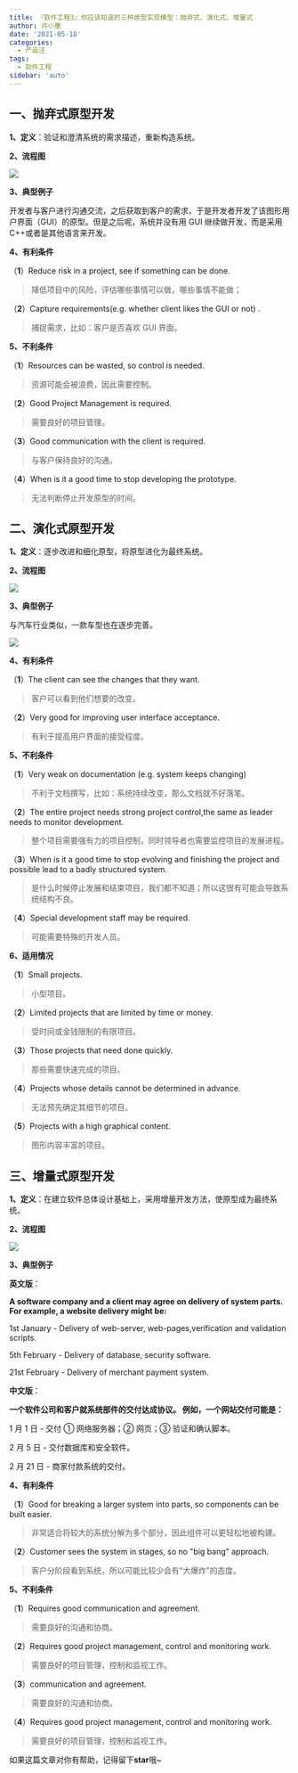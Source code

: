 ```yaml
---
title: 『软件工程3』你应该知道的三种原型实现模型：抛弃式、演化式、增量式
author: 许小墨
date: '2021-05-18'
categories:
  - 产品汪
tags:
  - 软件工程
sidebar: 'auto'
---
```


## 一、抛弃式原型开发

**1、定义**：验证和澄清系统的需求描述，重新构造系统。

**2、流程图**

![](https://mondaylab-1309616765.cos.ap-shanghai.myqcloud.com/images/202305270941390.png)

**3、典型例子**

开发者与客户进行沟通交流，之后获取到客户的需求，于是开发者开发了该图形用户界面（GUI）的原型。但是之后呢，系统并没有用 GUI 继续做开发，而是采用 C++或者是其他语言来开发。

**4、有利条件**

（**1**）Reduce risk in a project, see if something can be done.

> 降低项目中的风险，评估哪些事情可以做，哪些事情不能做；

（**2**）Capture requirements(e.g. whether client likes the GUI or not) .

> 捕捉需求，比如：客户是否喜欢 GUI 界面。

**5、不利条件**

（**1**）Resources can be wasted, so control is needed.

> 资源可能会被浪费，因此需要控制。

（**2**）Good Project Management is required.

> 需要良好的项目管理。

（**3**）Good communication with the client is required.

> 与客户保持良好的沟通。

（**4**）When is it a good time to stop developing the prototype.

> 无法判断停止开发原型的时间。

## 二、演化式原型开发

**1、定义**：逐步改进和细化原型，将原型进化为最终系统。

**2、流程图**

![](https://mondaylab-1309616765.cos.ap-shanghai.myqcloud.com/images/202305270941110.png)

**3、典型例子**

与汽车行业类似，一款车型也在逐步完善。

![](https://mondaylab-1309616765.cos.ap-shanghai.myqcloud.com/images/202305270941419.png)

**4、有利条件**

（**1**）The client can see the changes that they want.

> 客户可以看到他们想要的改变。

（**2**）Very good for improving user interface acceptance.

> 有利于提高用户界面的接受程度。

**5、不利条件**

（**1**）Very weak on documentation (e.g. system keeps changing)

> 不利于文档撰写，比如：系统持续改变，那么文档就不好落笔。

（**2**）The entire project needs strong project control,the same as leader needs to monitor development.

> 整个项目需要强有力的项目控制，同时领导者也需要监控项目的发展进程。

（**3**）When is it a good time to stop evolving and finishing the project and possible lead to a badly structured system.

> 是什么时候停止发展和结束项目，我们都不知道；所以这很有可能会导致系统结构不良。

（**4**）Special development staff may be required.

> 可能需要特殊的开发人员。

**6、适用情况**

（**1**）Small projects.

> 小型项目。

（**2**）Limited projects that are limited by time or money.

> 受时间或金钱限制的有限项目。

（**3**）Those projects that need done quickly.

> 那些需要快速完成的项目。

（**4**）Projects whose details cannot be determined in advance.

> 无法预先确定其细节的项目。

（**5**）Projects with a high graphical content.

>  图形内容丰富的项目。

## 三、增量式原型开发

**1、定义**：在建立软件总体设计基础上，采用增量开发方法，使原型成为最终系统。

**2、流程图**

![](https://mondaylab-1309616765.cos.ap-shanghai.myqcloud.com/images/202305270941801.png)

**3、典型例子**

**英文版**：

**A software company and a client may agree on delivery of system parts. For example, a website delivery might be:**

1st January - Delivery of web-server, web-pages,verification and validation scripts.

5th February - Delivery of database, security software.

21st February - Delivery of merchant payment system.

**中文版**：

**一个软件公司和客户就系统部件的交付达成协议。 例如，一个网站交付可能是：**

1 月 1 日 - 交付 ① 网络服务器；② 网页；③ 验证和确认脚本。

2 月 5 日 - 交付数据库和安全软件。

2 月 21 日 - 商家付款系统的交付。

**4、有利条件**

（**1**）Good for breaking a larger system into parts, so components can be built easier.

>  非常适合将较大的系统分解为多个部分，因此组件可以更轻松地被构建。

（**2**）Customer sees the system in stages, so no "big bang" approach.

>  客户分阶段看到系统，所以可能比较少会有“大爆炸”的态度。

**5、不利条件**

（**1**）Requires good communication and agreement.

> 需要良好的沟通和协商。

（**2**）Requires good project management, control and monitoring work.

> 需要良好的项目管理，控制和监视工作。

（**3**）communication and agreement.

> 需要良好的沟通和协商。

（**4**）Requires good project management, control and monitoring work.

> 需要良好的项目管理，控制和监视工作。

如果这篇文章对你有帮助，记得留下**star**哦~
